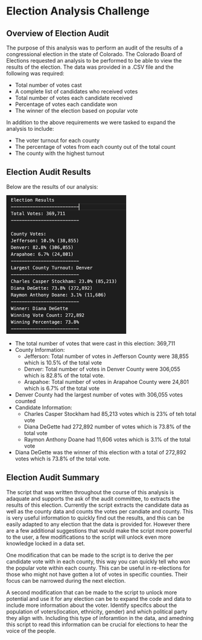 # **Election Analysis Challenge**
## **Overview of Election Audit**
The purpose of this analysis was to perform an audit of the results of a congressional election in the state of Colorado. The Colorado Board of Elections requested an analysis to be performed to be able to view the results of the election. The data was provided in a .CSV file and the following was required: 
* Total number of votes cast
* A complete list of candidates who received votes
* Total number of votes each candidate received
* Percentage of votes each candidate won
* The winner of the election based on popular vote

In addition to the above requirements we were tasked to expand the analysis to include:

* The voter turnout for each county
* The percentage of votes from each county out of the total count
* The county with the highest turnout

## **Election Audit Results**
Below are the results of our analysis:

![This is an image](https://github.com/AleksKostrycka/Election_Analysis/blob/main/Election%20Audit%20Results.png?raw=true)

* The total number of votes that were cast in this election: 369,711
* County Information:
  - Jefferson: Total number of votes in Jefferson County were 38,855 which is 10.5% of the total vote
  - Denver: Total number of votes in Denver County were 306,055 which is 82.8% of the total vote. 
  - Arapahoe: Total number of votes in Arapahoe County were 24,801 which is 6.7% of the total vote
* Denver County had the largest number of votes with 306,055 votes counted
* Candidate Information:
  - Charles Casper Stockham had 85,213 votes which is 23% of teh total vote
  - Diana DeGette had 272,892 number of votes which is 73.8% of the total vote
  - Raymon Anthony Doane had 11,606 votes which is 3.1% of the total vote
* Diana DeGette was the winner of this election with a total of 272,892 votes which is 73.8% of the total vote. 

## **Election Audit Summary**

The script that was written throughout the course of this analysis is adaquate and supports the ask of the audit committee, to extracts the results of this election. Currently the script extracts the candidate data as well as the county data and counts the votes per candiate and county. This is very useful information to quickly find out the results, and this can be easily adapted to any election that the data is provided for. However there are a few additional suggestions that would make the script more powerful to the user, a few modifications to the script will unlock even more knowledge locked in a data set. 

One modification that can be made to the script is to derive the per candidate vote with in each county, this way you can quickly tell who won the popular vote within each county. This can be useful in re-elections for those who might not have gotten a lot of votes in specific counties. Their focus can be narrowed during the next election. 

A second modification that can be made to the script to unlock more potential and use it for any election can be to expand the code and data to include more information about the voter. Identify specifcs about the population of voters(location, ethnicity, gender) and which political party they align with.  Including this type of inforamtion in the data, and amedning this script to read this information can be crucial for elections to hear the voice of the people. 

